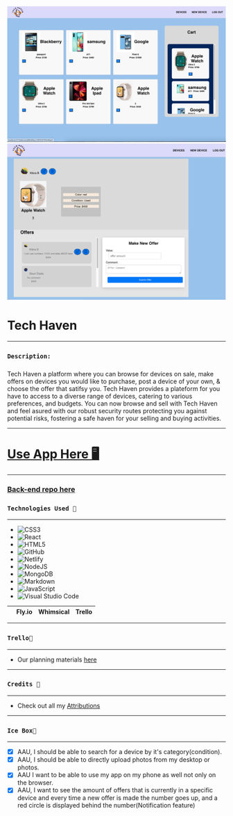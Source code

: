 ![](src/assets/README_Files/TechH.png)
![](src/assets/README_Files/TechDetails.png)

# Tech Haven

*** 
### `Description:`
##### 
Tech Haven a platform where you can browse for devices on sale, make offers on devices you would like to purchase, post a device of your own, & choose the offer that satifsy you. Tech Haven provides a plateform for you have to access to a diverse range of devices, catering to various preferences, and budgets. You can now browse and sell with Tech Haven and feel asured with our robust security routes protecting you against potential risks, fostering a safe haven for your selling and buying activities. 

***

# [Use App Here 🖥️](https://tech-haven-ks.netlify.app) 
***

### [Back-end repo here](https://github.com/Cyber214/tech-haven-back-end )

### `Technologies Used 💾`
***
* ![CSS3](https://img.shields.io/badge/css3-%231572B6.svg?style=for-the-badge&logo=css3&logoColor=white)
* ![React](https://img.shields.io/badge/react-%2320232a.svg?style=for-the-badge&logo=react&logoColor=%2361DAFB)
* ![HTML5](https://img.shields.io/badge/html5-%23E34F26.svg?style=for-the-badge&logo=html5&logoColor=white)
* ![GitHub](https://img.shields.io/badge/github-%23121011.svg?style=for-the-badge&logo=github&logoColor=white)
* ![Netlify](https://img.shields.io/badge/netlify-%23000000.svg?style=for-the-badge&logo=netlify&logoColor=#00C7B7)
* ![NodeJS](https://img.shields.io/badge/node.js-6DA55F?style=for-the-badge&logo=node.js&logoColor=white)
* ![MongoDB](https://img.shields.io/badge/MongoDB-%234ea94b.svg?style=for-the-badge&logo=mongodb&logoColor=white)
* ![Markdown](https://img.shields.io/badge/markdown-%23000000.svg?style=for-the-badge&logo=markdown&logoColor=white)
* ![JavaScript](https://img.shields.io/badge/javascript-%23323330.svg?style=for-the-badge&logo=javascript&logoColor=%23F7DF1E)
* ![Visual Studio Code](https://img.shields.io/badge/Visual%20Studio%20Code-0078d7.svg?style=for-the-badge&logo=visual-studio-code&logoColor=white)

|     |Fly.io   |Whimsical  | Trello
| -- |:-------:| -----:|-- |

***
### `Trello📝`
***
* Our planning materials [here](https://trello.com/b/1D0EtAaA/tech-haven-%F0%9F%93%B1)
***

### `Credits 🙌`
***
* Check out all my [Attributions](https://docs.google.com/document/d/1KjwwhOHhkevbfMOBwKQ4vViw7XbPZPkr92QLEd1A_hU/edit)

***
### `Ice Box🧊`
*** 
- [x] AAU, I should be able to search for a device by it's category(condition).
- [x] AAU, I should be able to directly upload photos from my desktop or photos.
- [x] AAU I want to be able to use my app on my phone as well not only on the browser.
- [x] AAU, I want to see the amount of offers that is currently in a specific device and every time a new offer is made the number goes up, and a red circle is displayed behind the number(Notification feature)